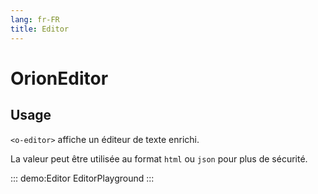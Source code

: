 ```yaml
---
lang: fr-FR
title: Editor
---
```


# OrionEditor

## Usage

`<o-editor>` affiche un éditeur de texte enrichi.

La valeur peut être utilisée au format `html` ou `json` pour plus de sécurité.

::: demo:Editor
EditorPlayground
:::

<attribute-table/>
